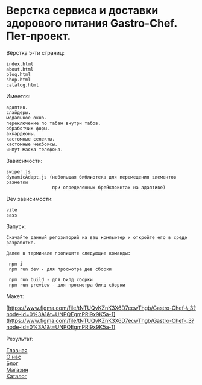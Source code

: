# Верстка сервиса и доставки здорового питания Gastro-Chef. Пет-проект.

Вёрстка 5-ти страниц:

    index.html
    about.html
    blog.html
    shop.html
    catalog.html

Имеется:

    адаптив.
    слайдеры.
    модальное окно.
    переключение по табам внутри табов.
    обработчик форм.
    аккардеоны.
    кастомные селекты.
    кастомные чекбоксы.
    инпут маска телефона.

Зависимости:

    swiper.js
    dynamicAdapt.js (небольшая библиотека для перемещения элементов разметки
                     при определенных брейкпоинтах на адаптиве)

Dev зависимости:

    vite
    sass

Запуск:

    Скачайте данный репозиторий на ваш компьютер и откройте его в среде разработке.

    Далее в терминале пропишите следующие команды:

     npm i
     npm run dev - для просмотра дев сборки

     npm run build - для билд сборки
     npm run preview - для просмотра билд сборки

Макет:

[https://www.figma.com/file/tNTUQvKZnK3X6D7ecwThgb/Gastro-Chef-\_3?node-id=0%3A1&t=UNPQEgmPRl9x9K5a-1](https://www.figma.com/file/tNTUQvKZnK3X6D7ecwThgb/Gastro-Chef-_3?node-id=0%3A1&t=UNPQEgmPRl9x9K5a-1)

Результат:

[Главная](https://one-ess.github.io/gastrochef/build/index.html)  
[О нас](https://one-ess.github.io/gastrochef/build/about.html)  
[Блог](https://one-ess.github.io/gastrochef/build/blog.html)  
[Магазин](https://one-ess.github.io/gastrochef/build/shop.html)  
[Каталог](https://one-ess.github.io/gastrochef/build/catalog.html)
